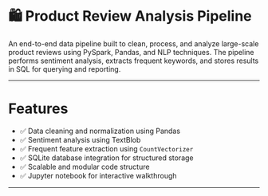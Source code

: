 # 🛍 Product Review Analysis Pipeline

An end-to-end data pipeline built to clean, process, and analyze large-scale product reviews using PySpark, Pandas, and NLP techniques. The pipeline performs sentiment analysis, extracts frequent keywords, and stores results in SQL for querying and reporting.

---

# Features

- ✅ Data cleaning and normalization using Pandas
- ✅ Sentiment analysis using TextBlob
- ✅ Frequent feature extraction using `CountVectorizer`
- ✅ SQLite database integration for structured storage
- ✅ Scalable and modular code structure
- ✅ Jupyter notebook for interactive walkthrough

---


